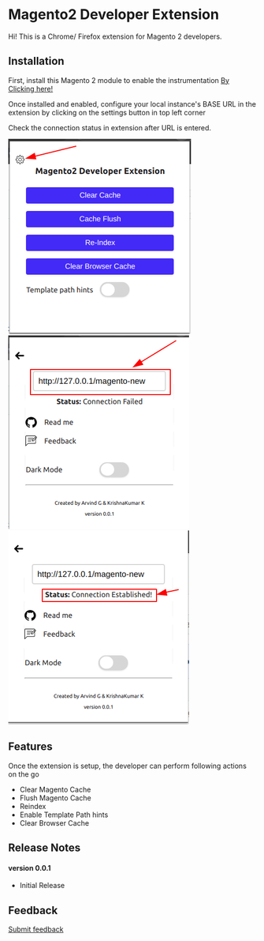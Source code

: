 # Magento2 Developer Extension

Hi! This is a Chrome/ Firefox extension for Magento 2 developers. 

## Installation

First, install this Magento 2 module to enable the instrumentation 
[By Clicking here!](https://github.com/G-Arvind/Magento-Chrome-Extension/tree/develop/Mage_Module)


Once installed and enabled, configure your local instance's BASE URL in the extension by clicking on the settings button in top left corner

Check the connection status in extension after URL is entered.

![alt text](https://github.com/G-Arvind/Magento-Chrome-Extension/blob/develop/Chrome_Ext/screen_shots/chrome_ext_settings.png "Settings")
![alt text](https://github.com/G-Arvind/Magento-Chrome-Extension/blob/develop/Chrome_Ext/screen_shots/chrome_ext_url.png "Url")
![alt text](https://github.com/G-Arvind/Magento-Chrome-Extension/blob/develop/Chrome_Ext/screen_shots/chrome_ext_status.png "Connection")


## Features

Once the extension is setup, the developer can perform following actions on the go

 - Clear Magento Cache
 - Flush Magento Cache
 - Reindex
 - Enable Template Path hints
 - Clear Browser Cache
## Release Notes
#### version 0.0.1
 - Initial Release

## Feedback

[Submit feedback](https://docs.google.com/forms/d/e/1FAIpQLScy4YFGFdNUtaYKDWZIsGWZte_SFZVxXdpDeKhqf8RP_sE2fw/viewform)

